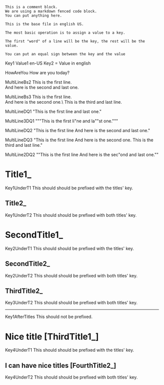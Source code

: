 ﻿
``` comment
This is a comment block.
We are using a markdown fenced code block.
You can put anything here.

This is the base file in english US.

The most basic operation is to assign a value to a key.

The first "word" of a line will be the key, the rest will be the value.

You can put an equal sign between the key and the value
```

Key1 Value1 en-US
Key2 = Value in english

HowAreYou How are you today?

MultiLineBs2 This is the first line. \
            And here is the second and last one.

MultiLineBs3 This is the first line. \
            And here is the second one.\ 
            This is the third and last line.

MultiLineDQ1 "This is the first line and last one."

MultiLine3DQ1 """This is the first li"ne and la""st one."""

MultiLineDQ2 "This is the first line 
            And here is the second and last one."

MultiLineDQ3 "This is the first line 
            And here is the second one.
            This is the third and last line."

MultiLine2DQ2 ""This is the first line 
            And here is the sec"ond and last one.""

Title1_
==================

Key1UnderT1 This should should be prefixed with the titles' key.

Title2_
-------------------

Key1UnderT2 This should should be prefixed with both titles' key.

SecondTitle1_
==================

Key2UnderT1 This should should be prefixed with the titles' key.

SecondTitle2_
-------------------

Key2UnderT2 This should should be prefixed with both titles' key.

ThirdTitle2_
-------------------

Key3UnderT2 This should should be prefixed with both titles' key.

---

Key1AfterTitles This should not be prefixed.

Nice title [ThirdTitle1_]
=================================

Key4UnderT1 This should should be prefixed with the titles' key.

I can have nice titles [FourthTitle2_]
-------------------

Key4UnderT2 This should should be prefixed with both titles' key.






